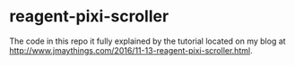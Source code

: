 # reagent-pixi-scroller

The code in this repo it fully explained by the tutorial located on my blog at
http://www.jmaythings.com/2016/11-13-reagent-pixi-scroller.html.

